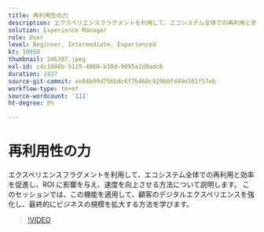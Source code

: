 ```yaml
---
title: 再利用性の力
description: エクスペリエンスフラグメントを利用して、エコシステム全体での再利用と効率化を推進する方法について説明します。  これは、ROI とドライブ速度に影響を与えます。  参加者は、エクスペリエンスフラグメントの配置および活用方法を理解できるようになります。 出席者。 では、この機能を適用して、顧客のデジタルエクスペリエンスを強化する速度を向上させる方法を説明します。
solution: Experience Manager
role: User
level: Beginner, Intermediate, Experienced
kt: 10950
thumbnail: 346387.jpeg
exl-id: c4c1608b-5119-4060-b10d-9095a1d9adc6
duration: 2437
source-git-commit: ee04b99d756bdc6f7b460c91960fd49e501f57eb
workflow-type: tm+mt
source-wordcount: '111'
ht-degree: 0%

---
```


# 再利用性の力

エクスペリエンスフラグメントを利用して、エコシステム全体での再利用と効率を促進し、ROI に影響を与え、速度を向上させる方法について説明します。 このセッションでは、この機能を適用して、顧客のデジタルエクスペリエンスを強化し、最終的にビジネスの規模を拡大する方法を学びます。

>[!VIDEO](https://video.tv.adobe.com/v/346387/?quality=12&learn=on)
